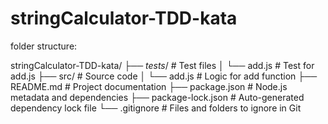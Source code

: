 # stringCalculator-TDD-kata

folder structure:

stringCalculator-TDD-kata/
├── _tests_/ # Test files
│ └── add.js # Test for add.js
├── src/ # Source code
│ └── add.js # Logic for add function
├── README.md # Project documentation
├── package.json # Node.js metadata and dependencies
├── package-lock.json # Auto-generated dependency lock file
└── .gitignore # Files and folders to ignore in Git
